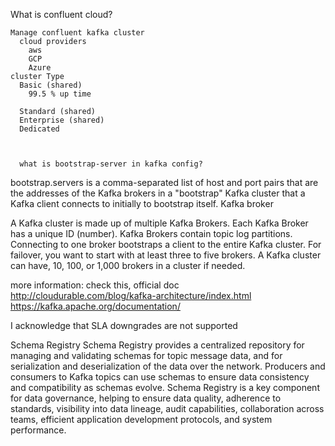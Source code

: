 What is confluent cloud?

    Manage confluent kafka cluster
      cloud providers
        aws
        GCP
        Azure
    cluster Type
      Basic (shared)
        99.5 % up time
        
      Standard (shared)
      Enterprise (shared)
      Dedicated



      what is bootstrap-server in kafka config?
bootstrap.servers is a comma-separated list of host and port pairs that are the addresses of the Kafka brokers in a "bootstrap" Kafka cluster that a Kafka client connects to initially to bootstrap itself.
Kafka broker

A Kafka cluster is made up of multiple Kafka Brokers. Each Kafka Broker has a unique ID (number). Kafka Brokers contain topic log partitions. Connecting to one broker bootstraps a client to the entire Kafka cluster. For failover, you want to start with at least three to five brokers. A Kafka cluster can have, 10, 100, or 1,000 brokers in a cluster if needed.

more information: check this, official doc
http://cloudurable.com/blog/kafka-architecture/index.html
https://kafka.apache.org/documentation/


I acknowledge that SLA downgrades are not supported

Schema Registry
Schema Registry provides a centralized repository for managing and validating schemas for topic message data, and for serialization and deserialization of the data over the network. Producers and consumers to Kafka topics can use schemas to ensure data consistency and compatibility as schemas evolve. Schema Registry is a key component for data governance, helping to ensure data quality, adherence to standards, visibility into data lineage, audit capabilities, collaboration across teams, efficient application development protocols, and system performance.

